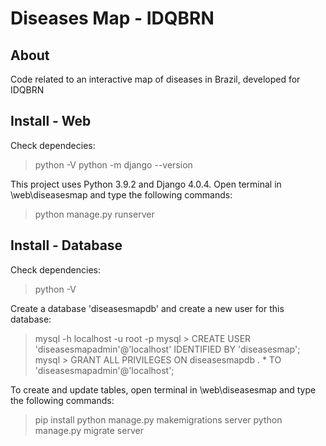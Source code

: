 # Diseases Map - IDQBRN

## About
Code related to an interactive map of diseases in Brazil, developed for IDQBRN

## Install - Web
Check dependecies:
> python -V
> python -m django --version

This project uses Python 3.9.2 and Django 4.0.4.
Open terminal in \web\diseasesmap and type the following commands: 
> python manage.py runserver

## Install - Database
Check dependencies:
> python -V

Create a database 'diseasesmapdb' and create a new user for this database:
> mysql -h localhost -u root -p
> mysql > CREATE USER 'diseasesmapadmin'@'localhost' IDENTIFIED BY 'diseasesmap';
> mysql > GRANT ALL PRIVILEGES ON diseasesmapdb . * TO 'diseasesmapadmin'@'localhost';

To create and update tables, open terminal in \web\diseasesmap and type the following commands:
> pip install
> python manage.py makemigrations server
> python manage.py migrate server 